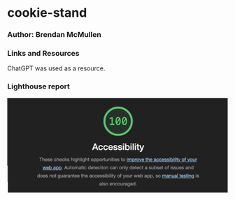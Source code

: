 # cookie-stand

### Author: Brendan McMullen

### Links and Resources

ChatGPT was used as a resource.

### Lighthouse report

![Lighthouse Report](img/Lighthousereport.png)